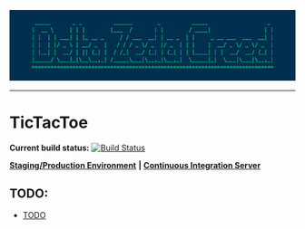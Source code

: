 ![Delta Zeda Creed](https://raw.githubusercontent.com/reginbald/TicTacToe/master/img/DZC.png?token=AFbhxGtwExH4Vs3Snv09VYL03-H892r2ks5UW1mZwA%3D%3D "Delta Zeda Creed")
***

TicTacToe
=========

**Current build status:** [![Build Status](https://magnum.travis-ci.com/reginbald/TicTacToe.svg?token=smJBtwwwueA4GzzDEnsz&branch=master)](https://magnum.travis-ci.com/reginbald/TicTacToe)



[**Staging/Production Environment**](http://tictactoe420.herokuapp.com/) **|** [**Continuous Integration Server**](https://magnum.travis-ci.com/reginbald/TicTacToe)

## TODO:
- [TODO](/docs/TODO.md)
